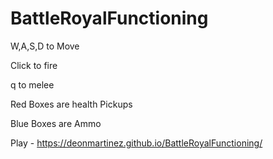 # BattleRoyalFunctioning

W,A,S,D to Move

Click to fire 

q to melee

Red Boxes are health Pickups

Blue Boxes are Ammo


Play - https://deonmartinez.github.io/BattleRoyalFunctioning/
